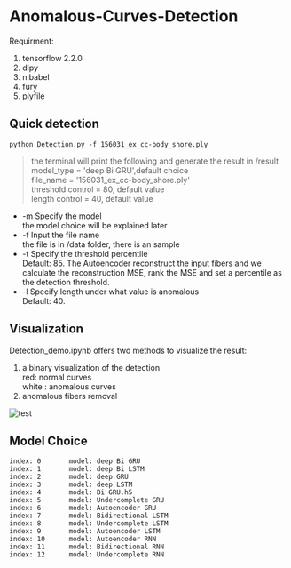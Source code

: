 # Anomalous-Curves-Detection

Requirment:
1. tensorflow 2.2.0
2. dipy
3. nibabel
4. fury 
5. plyfile

## Quick detection

```python Detection.py -f 156031_ex_cc-body_shore.ply ```

>the terminal will print the following and generate the result in /result\
model_type          = 'deep Bi GRU',default choice\
file_name           = '156031_ex_cc-body_shore.ply'\
threshold control   = 80, default value\
length  control     = 40, default value



-  -m    Specify the model\
the model choice will be explained later
-  -f    Input the file name\
the file is in /data folder, there is an sample   
-  -t    Specify the threshold percentile\
Default: 85. The Autoencoder reconstruct the input fibers and we calculate the reconstruction MSE, rank the MSE and set a percentile as the detection threshold.  
-  -l    Specify length under what value is anomalous\
Default: 40. 

## Visualization 
Detection_demo.ipynb offers two methods to visualize the result:
1. a binary visualization of the detection\
red: normal curves\
white : anomalous curves
2. anomalous fibers removal

![test](/pic/tt.png "two methods")
## Model Choice 
```
index: 0       model: deep Bi GRU
index: 1       model: deep Bi LSTM
index: 2       model: deep GRU
index: 3       model: deep LSTM
index: 4       model: Bi GRU.h5
index: 5       model: Undercomplete GRU
index: 6       model: Autoencoder GRU
index: 7       model: Bidirectional LSTM
index: 8       model: Undercomplete LSTM
index: 9       model: Autoencoder LSTM
index: 10      model: Autoencoder RNN
index: 11      model: Bidirectional RNN
index: 12      model: Undercomplete RNN
```
